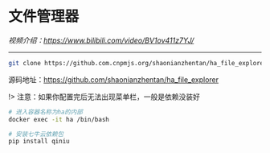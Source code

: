 # 文件管理器

*视频介绍：https://www.bilibili.com/video/BV1ov411z7YJ/*

---


```bash
git clone https://github.com.cnpmjs.org/shaonianzhentan/ha_file_explorer
```

源码地址：https://github.com/shaonianzhentan/ha_file_explorer

!> 注意：如果你配置完后无法出现菜单栏，一般是依赖没装好

```bash
# 进入容器名称为ha的内部
docker exec -it ha /bin/bash

# 安装七牛云依赖包
pip install qiniu
```